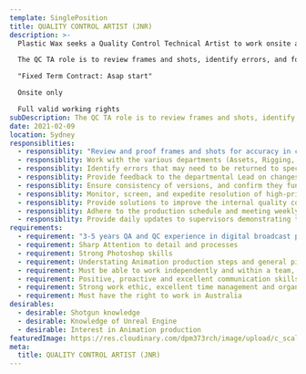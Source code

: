 ```yaml
---
template: SinglePosition
title: QUALITY CONTROL ARTIST (JNR)
description: >-
  Plastic Wax seeks a Quality Control Technical Artist to work onsite at our Rhodes studio.

  The QC TA role is to review frames and shots, identify errors, and follow up the processes needed to assure client approval.

  "Fixed Term Contract: Asap start"

  Onsite only

  Full valid working rights
subDescription: The QC TA role is to review frames and shots, identify errors, and follow up the processes needed to assure client approval.
date: 2021-02-09
location: Sydney
responsiblities:
  - responsiblity: "Review and proof frames and shots for accuracy in content, design, and animation"
  - responsiblity: Work with the various departments (Assets, Rigging, Animation, Unreal (Lighting/Comp/Render)
  - responsiblity: Identify errors that may need to be returned to specific departments for revision
  - responsiblity: Provide feedback to the departmental Lead on changes needed. Perform clean up, touch ups or fixes of final render frames or sequences when practical and as directed utilising Photoshop and other tools.
  - responsiblity: Ensure consistency of versions, and confirm they function as intended within the production pipeline
  - responsiblity: Monitor, screen, and expedite resolution of high-priority issues
  - responsiblity: Provide solutions to improve the internal quality control procedures
  - responsiblity: Adhere to the production schedule and meeting weekly assignments/quotas
  - responsiblity: Provide daily updates to supervisors demonstrating the progression of work
requirements:
  - requirement: "3-5 years QA and QC experience in digital broadcast projects"
  - requirement: Sharp Attention to detail and processes
  - requirement: Strong Photoshop skills
  - requirement: Understating Animation production steps and general pipelines
  - requirement: Must be able to work independently and within a team, and to direction of supervisors
  - requirement: Positive, proactive and excellent communication skills
  - requirement: Strong work ethic, excellent time management and organisational skills
  - requirement: Must have the right to work in Australia
desirables:
  - desirable: Shotgun knowledge
  - desirable: Knowledge of Unreal Engine
  - desirable: Interest in Animation production
featuredImage: https://res.cloudinary.com/dpm373rch/image/upload/c_scale,f_auto,q_auto,w_auto/v1612944998/jobs/visual-effects_1_hkrkj8.svg
meta:
  title: QUALITY CONTROL ARTIST (JNR)
---
```

